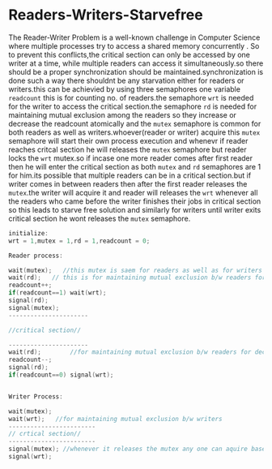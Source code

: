# Readers-Writers-Starvefree

The Reader-Writer Problem is a well-known challenge in Computer Science where multiple processes try to  access a shared memory concurrently . So to prevent this conflicts,the critical section can only be accessed by one writer at a time, while multiple readers can access it simultaneously.so there should be a proper synchronization should be maintained.synchronization is done such a way there shouldnt be any starvation either for readers or writers.this can be achievied by using three semaphores one variable `readcount` this is for counting no. of readers.the semaphore `wrt` is needed for the writer to access the critical section.the semaphore `rd` is needed for maintaining mutual exclusion among the readers so they increase or decrease the readcount atomically and the `mutex` semaphore is common for both readers as well as writers.whoever(reader or writer) acquire this `mutex` semaphore will start their own process execution and whenevr if reader reaches  critcal section he will releases the `mutex` semaphore but reader locks the `wrt` mutex.so if incase one more reader comes after first reader then he will enter the critical section as both `mutex` and `rd` semaphores are 1 for him.its possible that multiple readers can be in a critical section.but if writer comes in between readers then after the first reader releases the  `mutex`.the writer will acquire it and reader will releases the `wrt` whenever all the readers who came before the writer finishes their jobs in critical section so this leads to starve free solution and similarly for writers until writer exits critical section he wont releases the `mutex` semaphore.


```cpp
initialize:
wrt = 1,mutex = 1,rd = 1,readcount = 0;

Reader process:

wait(mutex);   //this mutex is saem for readers as well as for writers
wait(rd);   // this is for maintaining mutual exclusion b/w readers for increasing readcount atomically
readcount++;
if(readcount==1) wait(wrt);
signal(rd);
signal(mutex);
----------------------

//critical section//

----------------------
wait(rd);        //for maintaining mutual exclusion b/w readers for decreasing readcount atomically
readcount--;
signal(rd);
if(readcount==0) signal(wrt);


Writer Process:

wait(mutex);
wait(wrt);   //for maintaining mutual exclusion b/w writers
------------------------
// crtical section//
------------------------
signal(mutex); //whenever it releases the mutex any one can aquire based on which came first either reader or writer
signal(wrt);                   
                   
```
